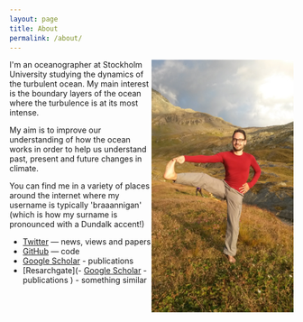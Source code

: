 ```yaml
---
layout: page
title: About
permalink: /about/
---
```


<img src="/img/mountain_yoga.jpg" width="50%" align="right">
I'm an oceanographer at Stockholm University studying the dynamics of the turbulent ocean. My main interest is the boundary layers of the ocean where the turbulence is at its most intense.  

My aim is to improve our understanding of how the ocean works in order to help us understand past, present and future changes in climate.

You can find me in a variety of places around the internet where my username is typically 'braaannigan' (which is how my surname is pronounced with a Dundalk accent!)


- [Twitter](http://twitter.com/braaannigan) — news, views and papers
- [GitHub](https://github.com/braaannigan) — code
- [Google Scholar](https://scholar.google.co.uk/citations?user=43HnNKAAAAAJ&hl=en) - publications
- [Resarchgate](- [Google Scholar](https://scholar.google.co.uk/citations?user=43HnNKAAAAAJ&hl=en) - publications
) - something similar
